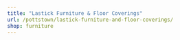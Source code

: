 ```yaml
---
title: "Lastick Furniture & Floor Coverings"
url: /pottstown/lastick-furniture-and-floor-coverings/
shop: furniture
---
```

